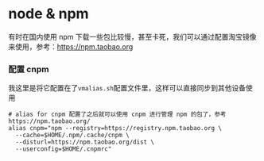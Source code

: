 node & npm
==========

有时在国内使用 npm 下载一些包比较慢，甚至卡死，我们可以通过配置淘宝镜像来使用，参考：https://npm.taobao.org

### 配置 cnpm
我这里是将它配置在了`vmalias.sh`配置文件里，这样可以直接同步到其他设备使用
```
# alias for cnpm 配置了之后就可以使用 cnpm 进行管理 npm 的包了，参考 https://npm.taobao.org/
alias cnpm="npm --registry=https://registry.npm.taobao.org \
  --cache=$HOME/.npm/.cache/cnpm \
  --disturl=https://npm.taobao.org/dist \
  --userconfig=$HOME/.cnpmrc"
```